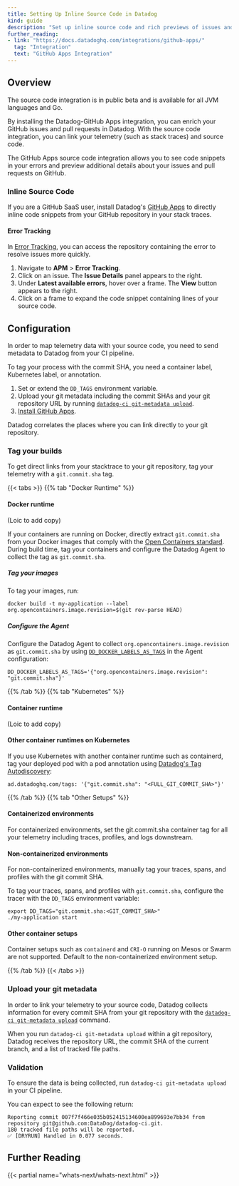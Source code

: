 ```yaml
---
title: Setting Up Inline Source Code in Datadog
kind: guide
description: "Set up inline source code and rich previews of issues and pull requests with Datadog."
further_reading:
- link: "https://docs.datadoghq.com/integrations/github-apps/"
  tag: "Integration"
  text: "GitHub Apps Integration"
---
```


## Overview

<div class="alert alert-warning">
The source code integration is in public beta and is available for all JVM languages and Go.
</div>

By installing the Datadog-GitHub Apps integration, you can enrich your GitHub issues and pull requests in Datadog. With the source code integration, you can link your telemetry (such as stack traces) and source code. 

The GitHub Apps source code integration allows you to see code snippets in your errors and preview additional details about your issues and pull requests on GitHub.

### Inline Source Code

If you are a GitHub SaaS user, install Datadog's [GitHub Apps][1] to directly inline code snippets from your GitHub repository in your stack traces. 

#### Error Tracking 

In [Error Tracking][2], you can access the repository containing the error to resolve issues more quickly.

1. Navigate to **APM** > **Error Tracking**.
2. Click on an issue. The **Issue Details** panel appears to the right.
3. Under **Latest available errors**, hover over a frame. The **View** button appears to the right. 
4. Click on a frame to expand the code snippet containing lines of your source code. 

## Configuration

In order to map telemetry data with your source code, you need to send metadata to Datadog from your CI pipeline.

To tag your process with the commit SHA, you need a container label, Kubernetes label, or annotation.

1. Set or extend the `DD_TAGS` environment variable.
2. Upload your git metadata including the commit SHAs and your git repository URL by running [`datadog-ci git-metadata upload`][3].
3. [Install GitHub Apps][1].

Datadog correlates the places where you can link directly to your git repository.

### Tag your builds

To get direct links from your stacktrace to your git repository, tag your telemetry with a `git.commit.sha` tag.

{{< tabs >}}
{{% tab "Docker Runtime" %}}

#### Docker runtime

(Loic to add copy)

If your containers are running on Docker, directly extract `git.commit.sha` from your Docker images that comply with the [Open Containers standard][1]. During build time, tag your containers and configure the Datadog Agent to collect the tag as `git.commit.sha`.

##### Tag your images

To tag your images, run:

```
docker build -t my-application --label org.opencontainers.image.revision=$(git rev-parse HEAD)
```

##### Configure the Agent

Configure the Datadog Agent to collect `org.opencontainers.image.revision` as `git.commit.sha` by using [`DD_DOCKER_LABELS_AS_TAGS`][2] in the Agent configuration:

```
DD_DOCKER_LABELS_AS_TAGS='{"org.opencontainers.image.revision": "git.commit.sha"}'
```


[1]: https://github.com/opencontainers/image-spec/blob/859973e32ccae7b7fc76b40b762c9fff6e912f9e/annotations.md#pre-defined-annotation-keys
[2]: https://docs.datadoghq.com/getting_started/tagging/assigning_tags/?tab=containerizedenvironments#environment-variables
{{% /tab %}}
{{% tab "Kubernetes" %}}

#### Container runtime

(Loic to add copy)

#### Other container runtimes on Kubernetes

If you use Kubernetes with another container runtime such as containerd, tag your deployed pod with a pod annotation using [Datadog's Tag Autodiscovery][1]:

```
ad.datadoghq.com/tags: '{"git.commit.sha": "<FULL_GIT_COMMIT_SHA>"}'
```

[1]: https://docs.datadoghq.com/agent/kubernetes/tag/?tab=containerizedagent#tag-autodiscovery
{{% /tab %}}
{{% tab "Other Setups" %}}

#### Containerized environments

For containerized environments, set the git.commit.sha container tag for all your telemetry including traces, profiles, and logs downstream.

#### Non-containerized environments

For non-containerized environments, manually tag your traces, spans, and profiles with the git commit SHA.

 To tag your traces, spans, and profiles with `git.commit.sha`, configure the tracer with the `DD_TAGS` environment variable:

```
export DD_TAGS="git.commit.sha:<GIT_COMMIT_SHA>"
./my-application start
```

#### Other container setups

<div class="alert alert-info">Container setups such as <code>containerd</code> and <code>CRI-O</code> running on Mesos or Swarm are not supported. Default to the non-containerized environment setup.</div>

{{% /tab %}}
{{< /tabs >}}

### Upload your git metadata

In order to link your telemetry to your source code, Datadog collects information for every commit SHA from your git repository with the [`datadog-ci git-metadata upload`][3] command. 

When you run `datadog-ci git-metadata upload` within a git repository, Datadog receives the repository URL, the commit SHA of the current branch, and a list of tracked file paths.

### Validation

To ensure the data is being collected, run `datadog-ci git-metadata upload` in your CI pipeline. 

You can expect to see the following return:

```
Reporting commit 007f7f466e035b052415134600ea899693e7bb34 from repository git@github.com:DataDog/datadog-ci.git.
180 tracked file paths will be reported.
✅ [DRYRUN] Handled in 0.077 seconds.
```

## Further Reading

{{< partial name="whats-next/whats-next.html" >}}

[1]: https://app.datadoghq.com/account/settings#integrations/github-apps
[2]: https://app.datadoghq.com/apm/error-tracking
[3]: https://github.com/DataDog/datadog-ci/tree/master/src/commands/git-metadata
